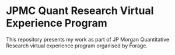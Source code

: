 # JPMC Quant Research Virtual Experience Program
This repository presents my work as part of JP Morgan Quantitative Research virtual experience program organised by Forage.
